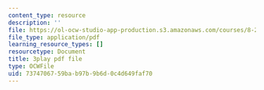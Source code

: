 ```yaml
---
content_type: resource
description: ''
file: https://ol-ocw-studio-app-production.s3.amazonaws.com/courses/8-286-the-early-universe-fall-2013/7374706759bab97b9b6d0c4d649faf70_ANCN7vr9FVk.pdf
file_type: application/pdf
learning_resource_types: []
resourcetype: Document
title: 3play pdf file
type: OCWFile
uid: 73747067-59ba-b97b-9b6d-0c4d649faf70
---
```

